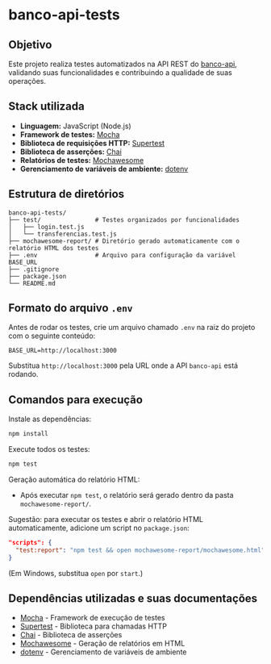 # banco-api-tests

## Objetivo

Este projeto realiza testes automatizados na API REST do [banco-api](https://github.com/JulianaBatista0807/banco-api-test), validando suas funcionalidades e contribuindo a qualidade de suas operações.

## Stack utilizada

- **Linguagem:** JavaScript (Node.js)
- **Framework de testes:** [Mocha](https://mochajs.org/)
- **Biblioteca de requisições HTTP:** [Supertest](https://github.com/ladjs/supertest)
- **Biblioteca de asserções:** [Chai](https://www.chaijs.com/)
- **Relatórios de testes:** [Mochawesome](https://github.com/adamgruber/mochawesome)
- **Gerenciamento de variáveis de ambiente:** [dotenv](https://github.com/motdotla/dotenv)

## Estrutura de diretórios

```
banco-api-tests/
├── test/               # Testes organizados por funcionalidades
│   ├── login.test.js
│   └── transferencias.test.js
├── mochawesome-report/ # Diretório gerado automaticamente com o relatório HTML dos testes
├── .env                # Arquivo para configuração da variável BASE_URL
├── .gitignore
├── package.json
└── README.md
```

## Formato do arquivo `.env`

Antes de rodar os testes, crie um arquivo chamado `.env` na raiz do projeto com o seguinte conteúdo:

```
BASE_URL=http://localhost:3000
```

Substitua `http://localhost:3000` pela URL onde a API `banco-api` está rodando.

## Comandos para execução

Instale as dependências:

```bash
npm install
```

Execute todos os testes:

```bash
npm test
```

Geração automática do relatório HTML:

- Após executar `npm test`, o relatório será gerado dentro da pasta `mochawesome-report/`.

Sugestão: para executar os testes e abrir o relatório HTML automaticamente, adicione um script no `package.json`:

```json
"scripts": {
  "test:report": "npm test && open mochawesome-report/mochawesome.html"
}
```

(Em Windows, substitua `open` por `start`.)

## Dependências utilizadas e suas documentações

- [Mocha](https://mochajs.org/) - Framework de execução de testes
- [Supertest](https://github.com/ladjs/supertest) - Biblioteca para chamadas HTTP
- [Chai](https://www.chaijs.com/) - Biblioteca de asserções
- [Mochawesome](https://github.com/adamgruber/mochawesome) - Geração de relatórios em HTML
- [dotenv](https://github.com/motdotla/dotenv) - Gerenciamento de variáveis de ambiente
